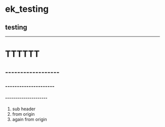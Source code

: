 # ek_testing
testing
-------------------------------------
-------------------------------------
# TTTTTT
## ------------------
### ---------------------
#### ---------------------
1. sub header
2. from origin
3. again from origin
